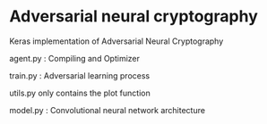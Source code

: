 # Adversarial neural cryptography
Keras implementation of Adversarial Neural Cryptography 

agent.py : Compiling and Optimizer

train.py : Adversarial learning process

utils.py only contains the plot function

model.py : Convolutional neural network architecture
